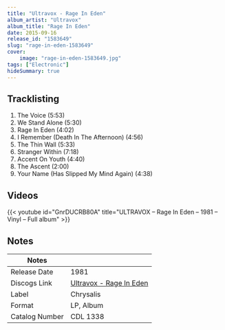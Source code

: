 ```yaml
---
title: "Ultravox - Rage In Eden"
album_artist: "Ultravox"
album_title: "Rage In Eden"
date: 2015-09-16
release_id: "1583649"
slug: "rage-in-eden-1583649"
cover:
    image: "rage-in-eden-1583649.jpg"
tags: ["Electronic"]
hideSummary: true
---
```


## Tracklisting
1. The Voice (5:53)
2. We Stand Alone (5:30)
3. Rage In Eden (4:02)
4. I Remember (Death In The Afternoon) (4:56)
5. The Thin Wall (5:33)
6. Stranger Within (7:18)
7. Accent On Youth (4:40)
8. The Ascent (2:00)
9. Your Name (Has Slipped My Mind Again) (4:38)

## Videos
{{< youtube id="GnrDUCRB80A" title="ULTRAVOX – Rage In Eden – 1981 – Vinyl – Full album" >}}

## Notes

| Notes          |             |
| ---------------| ----------- |
| Release Date   | 1981 |
| Discogs Link   | [Ultravox - Rage In Eden](https://www.discogs.com/release/1583649) |
| Label          | Chrysalis |
| Format         | LP, Album |
| Catalog Number | CDL 1338 |

